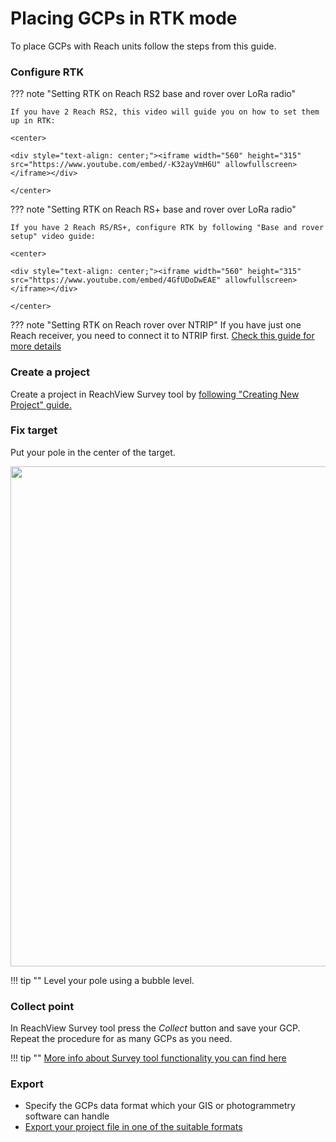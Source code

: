 # Placing GCPs in RTK mode

To place GCPs with Reach units follow the steps from this guide.

### Configure RTK

??? note "Setting RTK on Reach RS2 base and rover over LoRa radio"

	If you have 2 Reach RS2, this video will guide you on how to set them up in RTK:

    <center>

	<div style="text-align: center;"><iframe width="560" height="315" src="https://www.youtube.com/embed/-K32ayVmH6U" allowfullscreen></iframe></div>

	</center>

??? note "Setting RTK on Reach RS+ base and rover over LoRa radio"

	If you have 2 Reach RS/RS+, configure RTK by following "Base and rover setup" video guide:
        
	<center>

	<div style="text-align: center;"><iframe width="560" height="315" src="https://www.youtube.com/embed/4GfUDoDwEAE" allowfullscreen></iframe></div>

	</center>

??? note "Setting RTK on Reach rover over NTRIP"
	If you have just one Reach receiver, you need to connect it to NTRIP first. [Check this guide for more details](../../tutorials/ntrip-workflow/)

### Create a project

Create a project in ReachView Survey tool by [following "Creating New Project" guide.](../../reachview/survey/#creating-new-project)

### Fix target

Put your pole in the center of the target.

<div style="text-align: center;"><img src="../img/reach/placing-gcps/placing-gcp.jpg" style="width: 800px;"></div>

!!! tip ""
	Level your pole using a bubble level.


### Collect point

In ReachView Survey tool press the *Collect* button and save your GCP. Repeat the procedure for as many GCPs as you need.

!!! tip ""
	[More info about Survey tool functionality you can find here](../../reachview/survey/)

### Export

* Specify the GCPs data format which your GIS or photogrammetry software can handle 
* [Export your project file in one of the suitable formats](../../reachview/survey/#exporting-data)
